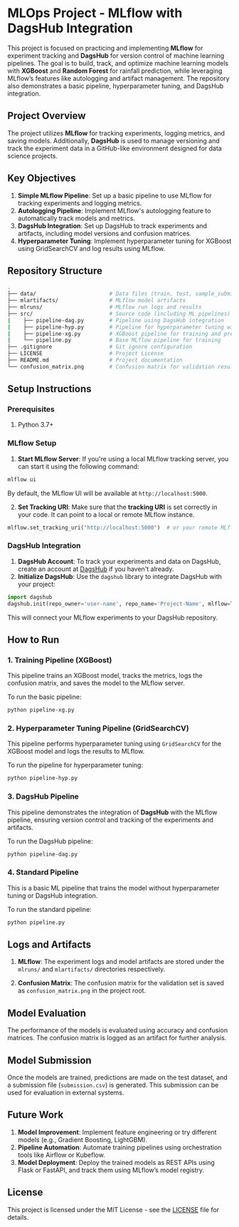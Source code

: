 # MLOps Project - MLflow with DagsHub Integration

This project is focused on practicing and implementing **MLflow** for experiment tracking and **DagsHub** for version control of machine learning pipelines. The goal is to build, track, and optimize machine learning models with **XGBoost** and **Random Forest** for rainfall prediction, while leveraging MLflow’s features like autologging and artifact management. The repository also demonstrates a basic pipeline, hyperparameter tuning, and DagsHub integration.

## Project Overview

The project utilizes **MLflow** for tracking experiments, logging metrics, and saving models. Additionally, **DagsHub** is used to manage versioning and track the experiment data in a GitHub-like environment designed for data science projects.

## Key Objectives

1. **Simple MLflow Pipeline**: Set up a basic pipeline to use MLflow for tracking experiments and logging metrics.
2. **Autologging Pipeline**: Implement MLflow's autologging feature to automatically track models and metrics.
3. **DagsHub Integration**: Set up DagsHub to track experiments and artifacts, including model versions and confusion matrices.
4. **Hyperparameter Tuning**: Implement hyperparameter tuning for XGBoost using GridSearchCV and log results using MLflow.

## Repository Structure

```bash
.
├── data/                       # Data files (train, test, sample_submission.csv)
├── mlartifacts/                # MLflow model artifacts
├── mlruns/                     # MLflow run logs and results
├── src/                        # Source code (including ML pipelines)
|    ├── pipeline-dag.py        # Pipeline using DagsHub integration
|    ├── pipeline-hyp.py        # Pipeline for hyperparameter tuning with GridSearchCV
|    ├── pipeline-xg.py         # XGBoost pipeline for training and predictions
|    └── pipeline.py            # Base MLflow pipeline for training
├── .gitignore                  # Git ignore configuration
├── LICENSE                     # Project License
├── README.md                   # Project documentation
└── confusion_matrix.png        # Confusion matrix for validation results
```

## Setup Instructions

### Prerequisites

1. Python 3.7+

### MLflow Setup

1. **Start MLflow Server**: If you're using a local MLflow tracking server, you can start it using the following command:

```bash
mlflow ui
```

By default, the MLflow UI will be available at `http://localhost:5000`.

2. **Set Tracking URI**: Make sure that the **tracking URI** is set correctly in your code. It can point to a local or remote MLflow instance.

```python
mlflow.set_tracking_uri("http://localhost:5000")  # or your remote MLflow URI
```

### DagsHub Integration

1. **DagsHub Account**: To track your experiments and data on DagsHub, create an account at [DagsHub](https://dagshub.com) if you haven't already.
2. **Initialize DagsHub**: Use the `dagshub` library to integrate DagsHub with your project:

```python
import dagshub
dagshub.init(repo_owner='user-name', repo_name='Project-Name', mlflow=True)
```

This will connect your MLflow experiments to your DagsHub repository.

## How to Run

### 1. **Training Pipeline (XGBoost)**

This pipeline trains an XGBoost model, tracks the metrics, logs the confusion matrix, and saves the model to the MLflow server.

To run the basic pipeline:

```bash
python pipeline-xg.py
```

### 2. **Hyperparameter Tuning Pipeline (GridSearchCV)**

This pipeline performs hyperparameter tuning using `GridSearchCV` for the XGBoost model and logs the results to MLflow.

To run the pipeline for hyperparameter tuning:

```bash
python pipeline-hyp.py
```

### 3. **DagsHub Pipeline**

This pipeline demonstrates the integration of **DagsHub** with the MLflow pipeline, ensuring version control and tracking of the experiments and artifacts.

To run the DagsHub pipeline:

```bash
python pipeline-dag.py
```

### 4. **Standard Pipeline**

This is a basic ML pipeline that trains the model without hyperparameter tuning or DagsHub integration.

To run the standard pipeline:

```bash
python pipeline.py
```

## Logs and Artifacts

1. **MLflow**: The experiment logs and model artifacts are stored under the `mlruns/` and `mlartifacts/` directories respectively.

2. **Confusion Matrix**: The confusion matrix for the validation set is saved as `confusion_matrix.png` in the project root.

## Model Evaluation

The performance of the models is evaluated using accuracy and confusion matrices. The confusion matrix is logged as an artifact for further analysis.

## Model Submission

Once the models are trained, predictions are made on the test dataset, and a submission file (`submission.csv`) is generated. This submission can be used for evaluation in external systems.


## Future Work

1. **Model Improvement**: Implement feature engineering or try different models (e.g., Gradient Boosting, LightGBM).
2. **Pipeline Automation**: Automate training pipelines using orchestration tools like Airflow or Kubeflow.
3. **Model Deployment**: Deploy the trained models as REST APIs using Flask or FastAPI, and track them using MLflow’s model registry.

## License

This project is licensed under the MIT License - see the [LICENSE](LICENSE) file for details.
